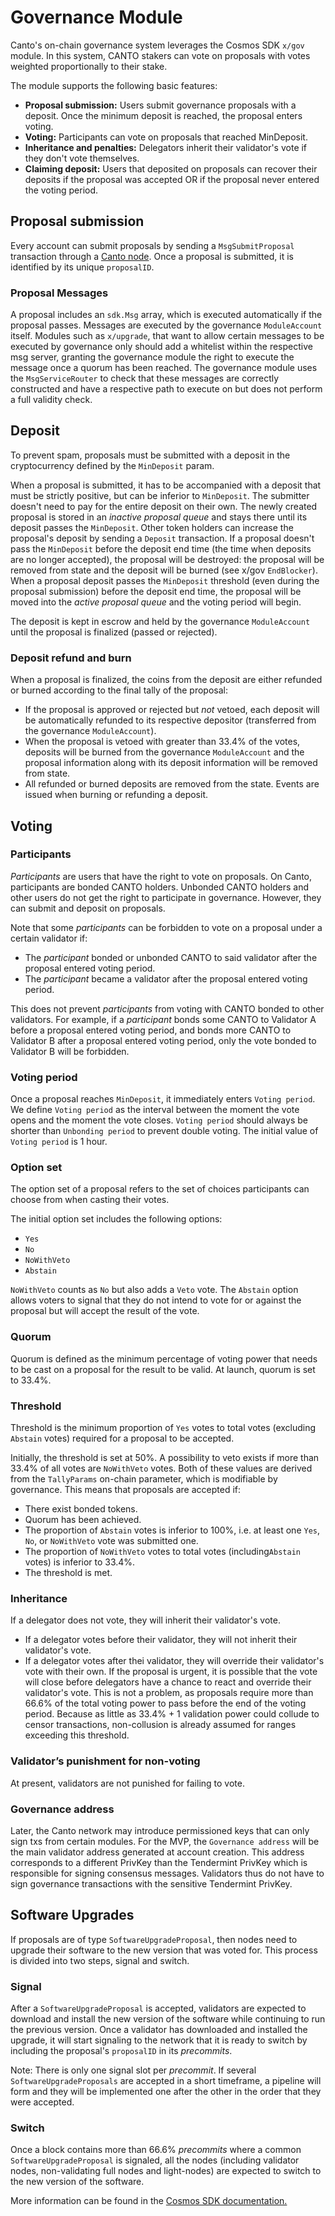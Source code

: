 # Governance Module

Canto's on-chain governance system leverages the Cosmos SDK `x/gov` module. In this system, CANTO stakers can vote on proposals with votes weighted proportionally to their stake.

The module supports the following basic features:

* **Proposal submission:** Users submit governance proposals with a deposit. Once the minimum deposit is reached, the proposal enters voting.
* **Voting:** Participants can vote on proposals that reached MinDeposit.
* **Inheritance and penalties:** Delegators inherit their validator's vote if they don't vote themselves.
* **Claiming deposit:** Users that deposited on proposals can recover their deposits if the proposal was accepted OR if the proposal never entered the voting period.

## Proposal submission <a href="#proposal-submission" id="proposal-submission"></a>

Every account can submit proposals by sending a `MsgSubmitProposal` transaction through a [Canto node](../../canto-node/validators/). Once a proposal is submitted, it is identified by its unique `proposalID`.

### Proposal Messages <a href="#proposal-messages" id="proposal-messages"></a>

A proposal includes an `sdk.Msg` array, which is executed automatically if the proposal passes. Messages are executed by the governance `ModuleAccount` itself. Modules such as `x/upgrade`, that want to allow certain messages to be executed by governance only should add a whitelist within the respective msg server, granting the governance module the right to execute the message once a quorum has been reached. The governance module uses the `MsgServiceRouter` to check that these messages are correctly constructed and have a respective path to execute on but does not perform a full validity check.

## Deposit <a href="#deposit" id="deposit"></a>

To prevent spam, proposals must be submitted with a deposit in the cryptocurrency defined by the `MinDeposit` param.

When a proposal is submitted, it has to be accompanied with a deposit that must be strictly positive, but can be inferior to `MinDeposit`. The submitter doesn't need to pay for the entire deposit on their own. The newly created proposal is stored in an _inactive proposal queue_ and stays there until its deposit passes the `MinDeposit`. Other token holders can increase the proposal's deposit by sending a `Deposit` transaction. If a proposal doesn't pass the `MinDeposit` before the deposit end time (the time when deposits are no longer accepted), the proposal will be destroyed: the proposal will be removed from state and the deposit will be burned (see x/gov `EndBlocker`). When a proposal deposit passes the `MinDeposit` threshold (even during the proposal submission) before the deposit end time, the proposal will be moved into the _active proposal queue_ and the voting period will begin.

The deposit is kept in escrow and held by the governance `ModuleAccount` until the proposal is finalized (passed or rejected).

### Deposit refund and burn <a href="#deposit-refund-and-burn" id="deposit-refund-and-burn"></a>

When a proposal is finalized, the coins from the deposit are either refunded or burned according to the final tally of the proposal:

* If the proposal is approved or rejected but _not_ vetoed, each deposit will be automatically refunded to its respective depositor (transferred from the governance `ModuleAccount`).
* When the proposal is vetoed with greater than 33.4% of the votes, deposits will be burned from the governance `ModuleAccount` and the proposal information along with its deposit information will be removed from state.
* All refunded or burned deposits are removed from the state. Events are issued when burning or refunding a deposit.

## Voting <a href="#vote" id="vote"></a>

### Participants <a href="#participants" id="participants"></a>

_Participants_ are users that have the right to vote on proposals. On Canto, participants are bonded CANTO holders. Unbonded CANTO holders and other users do not get the right to participate in governance. However, they can submit and deposit on proposals.

Note that some _participants_ can be forbidden to vote on a proposal under a certain validator if:

* The _participant_ bonded or unbonded CANTO to said validator after the proposal entered voting period.
* The _participant_ became a validator after the proposal entered voting period.

This does not prevent _participants_ from voting with CANTO bonded to other validators. For example, if a _participant_ bonds some CANTO to Validator A before a proposal entered voting period, and bonds more CANTO to Validator B after a proposal entered voting period, only the vote bonded to Validator B will be forbidden.

### Voting period <a href="#voting-period" id="voting-period"></a>

Once a proposal reaches `MinDeposit`, it immediately enters `Voting period`. We define `Voting period` as the interval between the moment the vote opens and the moment the vote closes. `Voting period` should always be shorter than `Unbonding period` to prevent double voting. The initial value of `Voting period` is 1 hour.

### Option set <a href="#option-set" id="option-set"></a>

The option set of a proposal refers to the set of choices participants can choose from when casting their votes.

The initial option set includes the following options:

* `Yes`
* `No`
* `NoWithVeto`
* `Abstain`

`NoWithVeto` counts as `No` but also adds a `Veto` vote. The `Abstain` option allows voters to signal that they do not intend to vote for or against the proposal but will accept the result of the vote.

### Quorum <a href="#quorum" id="quorum"></a>

Quorum is defined as the minimum percentage of voting power that needs to be cast on a proposal for the result to be valid. At launch, quorum is set to 33.4%.

### Threshold <a href="#threshold" id="threshold"></a>

Threshold is the minimum proportion of `Yes` votes to total votes (excluding `Abstain` votes) required for a proposal to be accepted.

Initially, the threshold is set at 50%. A possibility to veto exists if more than 33.4% of all votes are `NoWithVeto` votes. Both of these values are derived from the `TallyParams` on-chain parameter, which is modifiable by governance. This means that proposals are accepted if:

* There exist bonded tokens.
* Quorum has been achieved.
* The proportion of `Abstain` votes is inferior to 100%, i.e. at least one `Yes`, `No`, or `NoWithVeto` vote was submitted one.
* The proportion of `NoWithVeto` votes to total votes (including`Abstain` votes) is inferior to 33.4%.
* The threshold is met.

### Inheritance <a href="#inheritance" id="inheritance"></a>

If a delegator does not vote, they will inherit their validator's vote.

* If a delegator votes before their validator, they will not inherit their validator's vote.
* If a delegator votes after thei validator, they will override their validator's vote with their own. If the proposal is urgent, it is possible that the vote will close before delegators have a chance to react and override their validator's vote. This is not a problem, as proposals require more than 66.6% of the total voting power to pass before the end of the voting period. Because as little as 33.4% + 1 validation power could collude to censor transactions, non-collusion is already assumed for ranges exceeding this threshold.

### Validator’s punishment for non-voting <a href="#validator-s-punishment-for-non-voting" id="validator-s-punishment-for-non-voting"></a>

At present, validators are not punished for failing to vote.

### Governance address <a href="#governance-address" id="governance-address"></a>

Later, the Canto network may introduce permissioned keys that can only sign txs from certain modules. For the MVP, the `Governance address` will be the main validator address generated at account creation. This address corresponds to a different PrivKey than the Tendermint PrivKey which is responsible for signing consensus messages. Validators thus do not have to sign governance transactions with the sensitive Tendermint PrivKey.

## Software Upgrades <a href="#software-upgrade" id="software-upgrade"></a>

If proposals are of type `SoftwareUpgradeProposal`, then nodes need to upgrade their software to the new version that was voted for. This process is divided into two steps, signal and switch.

### Signal <a href="#signal" id="signal"></a>

After a `SoftwareUpgradeProposal` is accepted, validators are expected to download and install the new version of the software while continuing to run the previous version. Once a validator has downloaded and installed the upgrade, it will start signaling to the network that it is ready to switch by including the proposal's `proposalID` in its _precommits_.

Note: There is only one signal slot per _precommit_. If several `SoftwareUpgradeProposals` are accepted in a short timeframe, a pipeline will form and they will be implemented one after the other in the order that they were accepted.

### Switch <a href="#switch" id="switch"></a>

Once a block contains more than 66.6% _precommits_ where a common `SoftwareUpgradeProposal` is signaled, all the nodes (including validator nodes, non-validating full nodes and light-nodes) are expected to switch to the new version of the software.

More information can be found in the [Cosmos SDK documentation.](https://docs.cosmos.network/master/modules/gov/)
